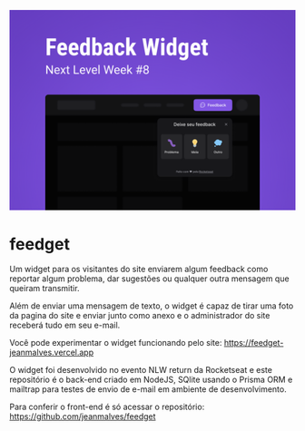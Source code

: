 ![](./Capa.png)

# feedget
Um widget para os visitantes do site enviarem algum feedback como reportar algum problema, dar sugestões ou qualquer outra mensagem que queiram transmitir.

Além de enviar uma mensagem de texto, o widget é capaz de tirar uma foto da pagina do site e enviar junto como anexo e o administrador do site receberá tudo em seu e-mail.

Você pode experimentar o widget funcionando pelo site:
https://feedget-jeanmalves.vercel.app

O widget foi desenvolvido no evento NLW return da Rocketseat e este repositório é o back-end criado em NodeJS, SQlite usando o Prisma ORM e mailtrap para testes de envio de e-mail em ambiente de desenvolvimento.


Para conferir o front-end é só acessar o repositório: https://github.com/jeanmalves/feedget